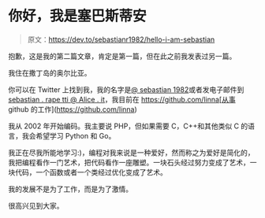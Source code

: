 # 你好，我是塞巴斯蒂安

> 原文：<https://dev.to/sebastianr1982/hello-i-am-sebastian>

抱歉，这是我的第二篇文章，肯定是第一篇，但在此之前我发表过另一篇。

我住在撒丁岛的奥尔比亚。

你可以在 Twitter 上找到我，我的名字是[@ sebastian 1982](https://dev.to/sebastianr1982)或者发电子邮件到[sebastian . rape tti @ Alice . it](mailto:sebastian.rapetti@alice.it)，我目前在 https://github.com/linna[从事 github 的工作](https://github.com/linna)

我从 2002 年开始编码。我主要说 PHP，但如果需要 C，C++和其他类似 C 的语言，我会希望学习 Python 和 Go。

我正在尽我所能地学习:)，编程对我来说是一种爱好，然而称之为爱好是简化的，我把编程看作一门艺术，把代码看作一座雕塑。一块石头经过努力变成了艺术，一块代码，一个函数或者一个类经过优化变成了艺术。

我的发展不是为了工作，而是为了激情。

很高兴见到大家。
